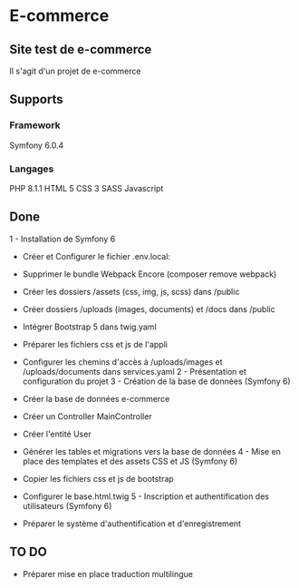 # E-commerce
## Site test de e-commerce
Il s'agit d'un projet de e-commerce
## Supports
### Framework
Symfony 6.0.4

### Langages
PHP 8.1.1
HTML 5
CSS 3
SASS
Javascript

## Done
1 - Installation de Symfony 6
* Créer et Configurer le fichier .env.local:
* Supprimer le bundle Webpack Encore (composer remove webpack)
* Créer les dossiers /assets (css, img, js, scss) dans /public
* Créer dossiers /uploads (images, documents) et /docs dans /public
* Intégrer Bootstrap 5 dans twig.yaml
* Préparer les fichiers css et js de l'appli
* Configurer les chemins d'accès à /uploads/images et /uploads/documents dans services.yaml
2 - Présentation et configuration du projet
3 - Création de la base de données (Symfony 6)
* Créer la base de données e-commerce

* Créer un Controller MainController
* Créer l'entité User
* Générer les tables et migrations vers la base de données
4 - Mise en place des templates et des assets CSS et JS (Symfony 6)
* Copier les fichiers css et js de bootstrap 
* Configurer le base.html.twig 
5 - Inscription et authentification des utilisateurs (Symfony 6)
* Préparer le système d'authentification et d'enregistrement

## TO DO

* Préparer mise en place traduction multilingue




